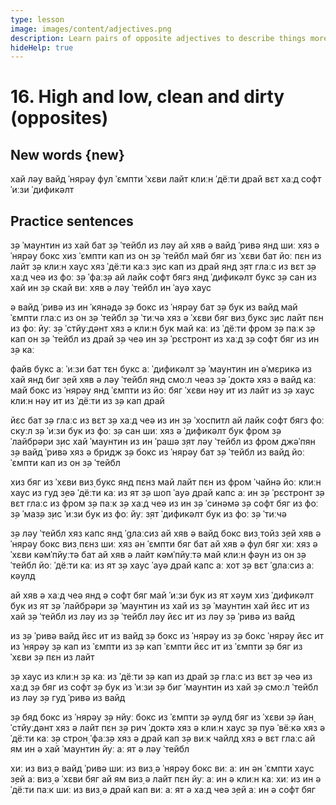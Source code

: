 ```yaml
---
type: lesson
image: images/content/adjectives.png
description: Learn pairs of opposite adjectives to describe things more effectively in English
hideHelp: true
---
```


# 16. High and low, clean and dirty (opposites)

## New words {new}

хай
лəу
вайд
ˈнярəу
фул
ˈɛмпти
ˈхɛви
лайт
клиːн
ˈдёːти
драй
вɛт
хаːд
софт
ˈиːзи
ˈдификəлт

## Practice sentences

з̣ə ˈмаунтин из хай бат з̣ə ˈтейбл из лəу
ай хяв ə вайд ˈривə янд шиː хяз ə ˈнярəу бокс
хиз ˈɛмпти кап из он з̣ə ˈтейбл
май бяг из ˈхɛви бат йоː пɛн из лайт
з̣ə клиːн хаус хяз ˈдёːти каːз
з̣ис кап из драй янд з̣ят глаːс из вɛт
з̣ə хаːд чеə из фоː з̣ə ˈфаːз̣ə
ай лайк софт бягз янд ˈдификəлт букс
з̣ə сан из хай ин з̣ə скай
виː хяв ə лəу ˈтейбл ин ˈауə хаус

ə вайд ˈривə из ин ˈкянəдə
з̣ə бокс из ˈнярəу бат з̣ə бук из вайд
май ˈɛмпти глаːс из он з̣ə ˈтейбл
з̣ə ˈтиːчə хяз ə ˈхɛви бяг виз̣ букс
з̣ис лайт пɛн из фоː йуː
з̣ə ˈстйуːдəнт хяз ə клиːн бук
май каː из ˈдёːти фром з̣ə паːк
з̣ə кап он з̣ə ˈтейбл из драй
з̣ə чеə ин з̣ə ˈрɛстронт из хаːд
з̣ə софт бяг из ин з̣ə каː

файв букс аː ˈиːзи бат тɛн букс аː ˈдификəлт
з̣ə ˈмаунтин ин əˈмɛрикə из хай янд биг
з̣ей хяв ə лəу ˈтейбл янд смоːл чеəз
з̣ə ˈдоктə хяз ə вайд каː
май бокс из ˈнярəу янд ˈɛмпти
из йоː бяг ˈхɛви
нəу ит из лайт
из з̣ə хаус клиːн
нəу ит из ˈдёːти
из з̣ə кап драй

йɛс бат з̣ə глаːс из вɛт
з̣ə хаːд чеə из ин з̣ə ˈхоспитл
ай лайк софт бягз фоː скуːл
з̣ə ˈиːзи бук из фоː з̣ə сан
шиː хяз ə ˈдификəлт бук фром з̣ə ˈлайбрəри
з̣ис хай ˈмаунтин из ин ˈрашə
з̣ят лəу ˈтейбл из фром джəˈпян
з̣ə вайд ˈривə хяз ə бридж
з̣ə бокс из ˈнярəу бат з̣ə ˈтейбл из вайд
йоː ˈɛмпти кап из он з̣ə ˈтейбл

хиз бяг из ˈхɛви виз̣ букс янд пɛнз
май лайт пɛн из фром ˈчайнə
йоː клиːн хаус из гуд
з̣еə ˈдёːти каː из ят з̣ə шоп
ˈауə драй капс аː ин з̣ə ˈрɛстронт
з̣ə вɛт глаːс из фром з̣ə паːк
з̣ə хаːд чеə из ин з̣ə ˈсинəмə
з̣ə софт бяг из фоː з̣ə ˈмаз̣ə
з̣ис ˈиːзи бук из фоː йуː
з̣ят ˈдификəлт бук из фоː з̣ə ˈтиːчə

з̣ə лəу ˈтейбл хяз капс янд ˈgлаːсиз
ай хяв ə вайд бокс виз̣ тойз
з̣ей хяв ə ˈнярəу бокс виз̣ пɛнз
шиː хяз əн ˈɛмпти бяг бат ай хяв ə фул бяг
хиː хяз ə ˈхɛви кəмˈпйуːтə бат ай хяв ə лайт кəмˈпйуːтə
май клиːн фəун из он з̣ə ˈтейбл
йоː ˈдёːти каː из ят з̣ə хаус
ˈауə драй капс аː хот
з̣ə вɛт ˈgлаːсиз аː кəулд

ай хяв ə хаːд чеə янд ə софт бяг
май ˈиːзи бук из ят хəум
хиз ˈдификəлт бук из ят з̣ə ˈлайбрəри
з̣ə ˈмаунтин из хай
из з̣ə ˈмаунтин хай
йɛс ит из хай
з̣ə ˈтейбл из лəу
из з̣ə ˈтейбл лəу
йɛс ит из лəу
з̣ə ˈривə из вайд

из з̣ə ˈривə вайд
йɛс ит из вайд
з̣ə бокс из ˈнярəу
из з̣ə бокс ˈнярəу
йɛс ит из ˈнярəу
з̣ə кап из ˈɛмпти
из з̣ə кап ˈɛмпти
йɛс ит из ˈɛмпти
з̣ə бяг из ˈхɛви
з̣ə пɛн из лайт

з̣ə хаус из клиːн
з̣ə каː из ˈдёːти
з̣ə кап из драй
з̣ə глаːс из вɛт
з̣ə чеə из хаːд
з̣ə бяг из софт
з̣ə бук из ˈиːзи
з̣ə биг ˈмаунтин из хай
з̣ə смоːл ˈтейбл из лəу
з̣ə гуд ˈривə из вайд

з̣ə бяд бокс из ˈнярəу
з̣ə нйуː бокс из ˈɛмпти
з̣ə əулд бяг из ˈхɛви
з̣ə йан̣ ˈстйуːдəнт хяз ə лайт пɛн
з̣ə рич ˈдоктə хяз ə клиːн хаус
з̣ə пуə ˈвёːкə хяз ə ˈдёːти каː
з̣ə строн̣ ˈфаːз̣ə хяз ə драй кап
з̣ə виːк чайлд хяз ə вɛт глаːс
ай ям ин ə хай ˈмаунтин
йуː аː ят ə лəу ˈтейбл

хиː из виз̣ ə вайд ˈривə
шиː из виз̣ ə ˈнярəу бокс
виː аː ин əн ˈɛмпти хаус
з̣ей аː виз̣ ə ˈхɛви бяг
ай ям виз̣ ə лайт пɛн
йуː аː ин ə клиːн каː
хиː из ин ə ˈдёːти паːк
шиː из виз̣ ə драй кап
виː аː ят ə хаːд чеə
з̣ей аː ин ə софт бяг
